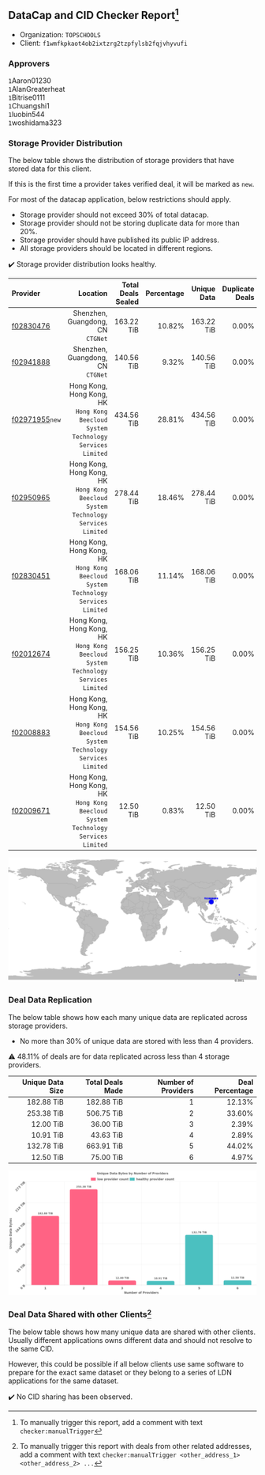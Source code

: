 ## DataCap and CID Checker Report[^1]
 - Organization: `TOPSCHOOLS`
 - Client: `f1wmfkpkaot4ob2ixtzrg2tzpfylsb2fqjvhyvufi`
### Approvers
`1`Aaron01230<br/>`1`AlanGreaterheat<br/>`1`Bitrise0111<br/>`1`Chuangshi1<br/>`1`luobin544<br/>`1`woshidama323


### Storage Provider Distribution
The below table shows the distribution of storage providers that have stored data for this client.

If this is the first time a provider takes verified deal, it will be marked as `new`.

For most of the datacap application, below restrictions should apply.
 - Storage provider should not exceed 30% of total datacap.
 - Storage provider should not be storing duplicate data for more than 20%.
 - Storage provider should have published its public IP address.
 - All storage providers should be located in different regions.

✔️ Storage provider distribution looks healthy.

| Provider                                                    |                                                                             Location | Total Deals Sealed | Percentage | Unique Data | Duplicate Deals |
| :---------------------------------------------------------- | -----------------------------------------------------------------------------------: | -----------------: | ---------: | ----------: | --------------: |
| [f02830476](https://filfox.info/en/address/f02830476)       |                                                 Shenzhen, Guangdong, CN<br/>`CTGNet` |         163.22 TiB |     10.82% |  163.22 TiB |           0.00% |
| [f02941888](https://filfox.info/en/address/f02941888)       |                                                 Shenzhen, Guangdong, CN<br/>`CTGNet` |         140.56 TiB |      9.32% |  140.56 TiB |           0.00% |
| [f02971955](https://filfox.info/en/address/f02971955)`new`  | Hong Kong, Hong Kong, HK<br/>`Hong Kong Beecloud System Technology Services Limited` |         434.56 TiB |     28.81% |  434.56 TiB |           0.00% |
| [f02950965](https://filfox.info/en/address/f02950965)       | Hong Kong, Hong Kong, HK<br/>`Hong Kong Beecloud System Technology Services Limited` |         278.44 TiB |     18.46% |  278.44 TiB |           0.00% |
| [f02830451](https://filfox.info/en/address/f02830451)       | Hong Kong, Hong Kong, HK<br/>`Hong Kong Beecloud System Technology Services Limited` |         168.06 TiB |     11.14% |  168.06 TiB |           0.00% |
| [f02012674](https://filfox.info/en/address/f02012674)       | Hong Kong, Hong Kong, HK<br/>`Hong Kong Beecloud System Technology Services Limited` |         156.25 TiB |     10.36% |  156.25 TiB |           0.00% |
| [f02008883](https://filfox.info/en/address/f02008883)       | Hong Kong, Hong Kong, HK<br/>`Hong Kong Beecloud System Technology Services Limited` |         154.56 TiB |     10.25% |  154.56 TiB |           0.00% |
| [f02009671](https://filfox.info/en/address/f02009671)       | Hong Kong, Hong Kong, HK<br/>`Hong Kong Beecloud System Technology Services Limited` |          12.50 TiB |      0.83% |   12.50 TiB |           0.00% |

<img src="https://raw.githubusercontent.com/data-preservation-programs/filplus-checker-assets/main/filecoin-project/filecoin-plus-large-datasets/issues/2283/1712564225576.png"/>

### Deal Data Replication
The below table shows how each many unique data are replicated across storage providers.

- No more than 30% of unique data are stored with less than 4 providers.

⚠️ 48.11% of deals are for data replicated across less than 4 storage providers.

| Unique Data Size | Total Deals Made | Number of Providers | Deal Percentage |
| ---------------: | ---------------: | ------------------: | --------------: |
|       182.88 TiB |       182.88 TiB |                   1 |          12.13% |
|       253.38 TiB |       506.75 TiB |                   2 |          33.60% |
|        12.00 TiB |        36.00 TiB |                   3 |           2.39% |
|        10.91 TiB |        43.63 TiB |                   4 |           2.89% |
|       132.78 TiB |       663.91 TiB |                   5 |          44.02% |
|        12.50 TiB |        75.00 TiB |                   6 |           4.97% |

<img src="https://raw.githubusercontent.com/data-preservation-programs/filplus-checker-assets/main/filecoin-project/filecoin-plus-large-datasets/issues/2283/1712564226616.png"/>

### Deal Data Shared with other Clients[^3]
The below table shows how many unique data are shared with other clients.
Usually different applications owns different data and should not resolve to the same CID.

However, this could be possible if all below clients use same software to prepare for the exact same dataset or they belong to a series of LDN applications for the same dataset.

✔️ No CID sharing has been observed.

[^1]: To manually trigger this report, add a comment with text `checker:manualTrigger`

[^2]: Deals from those addresses are combined into this report as they are specified with `checker:manualTrigger`

[^3]: To manually trigger this report with deals from other related addresses, add a comment with text `checker:manualTrigger <other_address_1> <other_address_2> ...`
